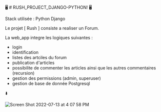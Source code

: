 🖥️ # RUSH_PROJECT_DJANGO-PYTHON! 🖥️

Stack utilisée : Python Django

Le projet [ Rush ] consiste a realiser un Forum.

La web_app integre les logiques suivantes :

- login
- identification
- listes des artciles du forum
- publication d'articles
- possibilite de commenter les articles ainsi que les autres commentaires (recursion)
- gestion des permissions (admin, superuser)
- gestion de base de donnée Postgresql


⬇️


![Screen Shot 2022-07-13 at 4 07 58 PM](https://user-images.githubusercontent.com/43781896/178754085-f8e53ca6-417e-479a-8e4d-1b851ca0835c.png)
